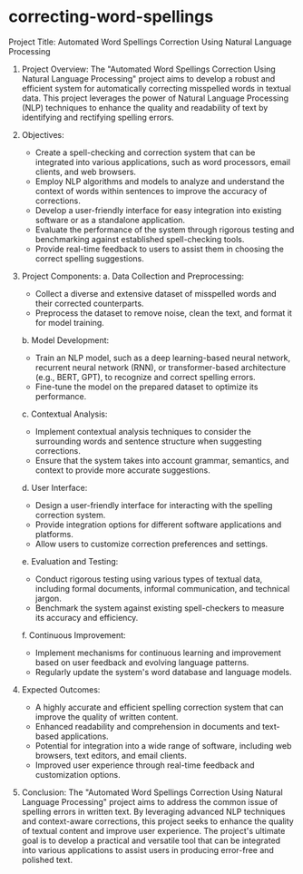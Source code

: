# correcting-word-spellings
Project Title: Automated Word Spellings Correction Using Natural Language Processing

1. Project Overview:
   The "Automated Word Spellings Correction Using Natural Language Processing" project aims to develop a robust and efficient system for automatically correcting misspelled words in textual data. This project leverages the power of Natural Language Processing (NLP) techniques to enhance the quality and readability of text by identifying and rectifying spelling errors.

2. Objectives:
   - Create a spell-checking and correction system that can be integrated into various applications, such as word processors, email clients, and web browsers.
   - Employ NLP algorithms and models to analyze and understand the context of words within sentences to improve the accuracy of corrections.
   - Develop a user-friendly interface for easy integration into existing software or as a standalone application.
   - Evaluate the performance of the system through rigorous testing and benchmarking against established spell-checking tools.
   - Provide real-time feedback to users to assist them in choosing the correct spelling suggestions.

3. Project Components:
   a. Data Collection and Preprocessing:
      - Collect a diverse and extensive dataset of misspelled words and their corrected counterparts.
      - Preprocess the dataset to remove noise, clean the text, and format it for model training.

   b. Model Development:
      - Train an NLP model, such as a deep learning-based neural network, recurrent neural network (RNN), or transformer-based architecture (e.g., BERT, GPT), to recognize and correct spelling errors.
      - Fine-tune the model on the prepared dataset to optimize its performance.

   c. Contextual Analysis:
      - Implement contextual analysis techniques to consider the surrounding words and sentence structure when suggesting corrections.
      - Ensure that the system takes into account grammar, semantics, and context to provide more accurate suggestions.

   d. User Interface:
      - Design a user-friendly interface for interacting with the spelling correction system.
      - Provide integration options for different software applications and platforms.
      - Allow users to customize correction preferences and settings.

   e. Evaluation and Testing:
      - Conduct rigorous testing using various types of textual data, including formal documents, informal communication, and technical jargon.
      - Benchmark the system against existing spell-checkers to measure its accuracy and efficiency.
   
   f. Continuous Improvement:
      - Implement mechanisms for continuous learning and improvement based on user feedback and evolving language patterns.
      - Regularly update the system's word database and language models.

4. Expected Outcomes:
   - A highly accurate and efficient spelling correction system that can improve the quality of written content.
   - Enhanced readability and comprehension in documents and text-based applications.
   - Potential for integration into a wide range of software, including web browsers, text editors, and email clients.
   - Improved user experience through real-time feedback and customization options.
   
5. Conclusion:
   The "Automated Word Spellings Correction Using Natural Language Processing" project aims to address the common issue of spelling errors in written text. By leveraging advanced NLP techniques and context-aware corrections, this project seeks to enhance the quality of textual content and improve user experience. The project's ultimate goal is to develop a practical and versatile tool that can be integrated into various applications to assist users in producing error-free and polished text.
